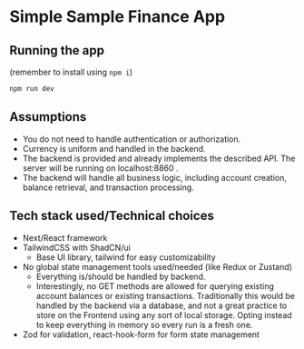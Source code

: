 # Simple Sample Finance App


## Running the app
(remember to install using `npm i`)
```bash
npm run dev
```

## Assumptions
- You do not need to handle authentication or authorization.
- Currency is uniform and handled in the backend.
- The backend is provided and already implements the described API. The server will be running on localhost:8860 .
- The backend will handle all business logic, including account creation, balance retrieval, and transaction processing.


## Tech stack used/Technical choices
- Next/React framework
- TailwindCSS with ShadCN/ui
    - Base UI library, tailwind for easy customizability
- No global state management tools used/needed (like Redux or Zustand)
    - Everything is/should be handled by backend.
    - Interestingly, no GET methods are allowed for querying existing account balances or existing transactions. Traditionally this would be handled by the backend via a database, and not a great practice to store on the Frontend using any sort of local storage. Opting instead to keep everything in memory so every run is a fresh one.
- Zod for validation, react-hook-form for form state management
 
